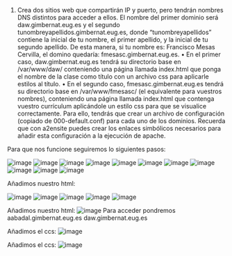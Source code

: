 1. Crea dos sitios web que compartirán IP y puerto, pero tendrán nombres DNS distintos
para acceder a ellos. El nombre del primer dominio será daw.gimbernat.eug.es y el
segundo tunombreyapellidos.gimbernat.eug.es, donde “tunombreyapellidos” contiene
la inicial de tu nombre, el primer apellido, y la inicial de tu segundo apellido. De esta
manera, si tu nombre es: Francisco Mesas Cervilla, el domino quedaría:
fmesasc.gimbernat.eug.es.
• En el primer caso, daw.gimbernat.eug.es tendrá su directorio base en
/var/www/daw/ conteniendo una página llamada index.html que ponga el
nombre de la clase como título con un archivo css para aplicarle estilos al título.
• En el segundo caso, fmesasc.gimbernat.eug.es tendrá su directorio base en
/var/www/fmesasc/ (el equivalente para vuestros nombres), conteniendo una
página llamada index.html que contenga vuestro currículum aplicándole un
estilo css para que se visualice correctamente.
Para ello, tendrás que crear un archivo de configuración (copiado de 000-default.conf)
para cada uno de los dominios. Recuerda que con a2ensite puedes crear los enlaces
simbólicos necesarios para añadir esta configuración a la ejecución de apache.

Para que nos funcione seguiremos lo siguientes pasos:

![image](https://user-images.githubusercontent.com/113515441/202519526-1184556f-fb82-43ac-8793-1ee457470176.png)
![image](https://user-images.githubusercontent.com/113515441/202519535-0cf4f060-81f8-4ddf-ba7f-4acf94b3b5d2.png)
![image](https://user-images.githubusercontent.com/113515441/202519557-e362a1b8-8bd3-4658-9fd5-99abdcecc359.png)
![image](https://user-images.githubusercontent.com/113515441/202519576-b570c4cb-126a-44c8-8913-9893f3fc3f72.png)
![image](https://user-images.githubusercontent.com/113515441/202519599-480fe8e9-ef5d-4f6e-8f67-df638b8833fe.png)
![image](https://user-images.githubusercontent.com/113515441/202519608-c67a4f3f-4933-4901-8125-2bfd0447add0.png)
![image](https://user-images.githubusercontent.com/113515441/202519651-9210f300-a238-476b-b301-8b1429933cd7.png)
![image](https://user-images.githubusercontent.com/113515441/202519664-2bace786-1e9c-4975-a0e5-94f83ec91497.png)
![image](https://user-images.githubusercontent.com/113515441/202519676-18cdf29b-b7a9-4cb0-aa7c-e1af00bc18f4.png)
![image](https://user-images.githubusercontent.com/113515441/202519718-b5886a2d-611f-4cc5-8506-dc64dd2a0f60.png)
![image](https://user-images.githubusercontent.com/113515441/202519753-c9e34946-994d-488b-8841-4090377b44db.png)

Añadimos nuestro html:

![image](https://user-images.githubusercontent.com/113515441/202519765-e304e360-e7c7-403e-b0fe-1d89206d0d5c.png)
![image](https://user-images.githubusercontent.com/113515441/202519811-c2a7625b-e3d2-448f-b599-abf59715a9ba.png)
![image](https://user-images.githubusercontent.com/113515441/202519840-edb11f30-1193-4d0d-ad8b-42165e317829.png)
![image](https://user-images.githubusercontent.com/113515441/202519870-bf220429-3c6b-4cd4-bcf9-027c18e90339.png)
![image](https://user-images.githubusercontent.com/113515441/202519896-3951bf64-2792-45b7-9d2d-9fd2b299fe27.png)

Añadimos nuestro html:
![image](https://user-images.githubusercontent.com/113515441/202519910-27d7402a-1ffa-45fc-9d72-e86a51fc4e35.png)
 Para acceder pondremos aabadal.gimbernat.eug.es daw.gimbernat.eug.es
 
 
Añadimos el ccs:
![image](https://user-images.githubusercontent.com/113515441/202519935-48b3736b-3547-44d9-83b5-5846a9a9b31f.png)

Añadimos el ccs:
![image](https://user-images.githubusercontent.com/113515441/202519973-b96ac7a6-7124-4364-82e8-1ff5887fb917.png)


